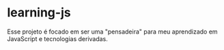 # learning-js
Esse projeto é focado em ser uma "pensadeira" para meu aprendizado em JavaScript e tecnologias derivadas.
